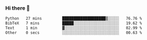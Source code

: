 ### Hi there 👋

<!--START_SECTION:waka-->

```txt
Python   27 mins         ███████████████████▒░░░░░   76.76 %
BibTeX   7 mins          █████░░░░░░░░░░░░░░░░░░░░   19.62 %
Text     1 min           ▓░░░░░░░░░░░░░░░░░░░░░░░░   02.99 %
Other    0 secs          ░░░░░░░░░░░░░░░░░░░░░░░░░   00.63 %
```

<!--END_SECTION:waka-->
